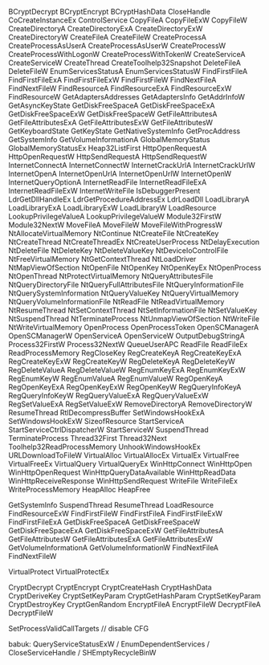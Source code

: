 BCryptDecrypt
BCryptEncrypt
BCryptHashData
CloseHandle
CoCreateInstanceEx
ControlService
CopyFileA
CopyFileExW
CopyFileW
CreateDirectoryA
CreateDirectoryExA
CreateDirectoryExW
CreateDirectoryW
CreateFileA
CreateFileW
CreateProcessA
CreateProcessAsUserA
CreateProcessAsUserW
CreateProcessW
CreateProcessWithLogonW
CreateProcessWithTokenW
CreateServiceA
CreateServiceW
CreateThread
CreateToolhelp32Snapshot
DeleteFileA
DeleteFileW
EnumServicesStatusA
EnumServicesStatusW
FindFirstFileA
FindFirstFileExA
FindFirstFileExW
FindFirstFileW
FindNextFileA
FindNextFileW
FindResourceA
FindResourceExA
FindResourceExW
FindResourceW
GetAdaptersAddresses
GetAdaptersInfo
GetAddrInfoW
GetAsyncKeyState
GetDiskFreeSpaceA
GetDiskFreeSpaceExA
GetDiskFreeSpaceExW
GetDiskFreeSpaceW
GetFileAttributesA
GetFileAttributesExA
GetFileAttributesExW
GetFileAttributesW
GetKeyboardState
GetKeyState
GetNativeSystemInfo
GetProcAddress
GetSystemInfo
GetVolumeInformationA
GlobalMemoryStatus
GlobalMemoryStatusEx
Heap32ListFirst
HttpOpenRequestA
HttpOpenRequestW
HttpSendRequestA
HttpSendRequestW
InternetConnectA
InternetConnectW
InternetCrackUrlA
InternetCrackUrlW
InternetOpenA
InternetOpenUrlA
InternetOpenUrlW
InternetOpenW
InternetQueryOptionA
InternetReadFile
InternetReadFileExA
InternetReadFileExW
InternetWriteFile
IsDebuggerPresent
LdrGetDllHandleEx
LdrGetProcedureAddressEx
LdrLoadDll
LoadLibraryA
LoadLibraryExA
LoadLibraryExW
LoadLibraryW
LoadResource
LookupPrivilegeValueA
LookupPrivilegeValueW
Module32FirstW
Module32NextW
MoveFileA
MoveFileW
MoveFileWithProgressW
NtAllocateVirtualMemory
NtContinue
NtCreateFile
NtCreateKey
NtCreateThread
NtCreateThreadEx
NtCreateUserProcess
NtDelayExecution
NtDeleteFile
NtDeleteKey
NtDeleteValueKey
NtDeviceIoControlFile
NtFreeVirtualMemory
NtGetContextThread
NtLoadDriver
NtMapViewOfSection
NtOpenFile
NtOpenKey
NtOpenKeyEx
NtOpenProcess
NtOpenThread
NtProtectVirtualMemory
NtQueryAttributesFile
NtQueryDirectoryFile
NtQueryFullAttributesFile
NtQueryInformationFile
NtQuerySystemInformation
NtQueryValueKey
NtQueryVirtualMemory
NtQueryVolumeInformationFile
NtReadFile
NtReadVirtualMemory
NtResumeThread
NtSetContextThread
NtSetInformationFile
NtSetValueKey
NtSuspendThread
NtTerminateProcess
NtUnmapViewOfSection
NtWriteFile
NtWriteVirtualMemory
OpenProcess
OpenProcessToken
OpenSCManagerA
OpenSCManagerW
OpenServiceA
OpenServiceW
OutputDebugStringA
Process32FirstW
Process32NextW
QueueUserAPC
ReadFile
ReadFileEx
ReadProcessMemory
RegCloseKey
RegCreateKeyA
RegCreateKeyExA
RegCreateKeyExW
RegCreateKeyW
RegDeleteKeyA
RegDeleteKeyW
RegDeleteValueA
RegDeleteValueW
RegEnumKeyExA
RegEnumKeyExW
RegEnumKeyW
RegEnumValueA
RegEnumValueW
RegOpenKeyA
RegOpenKeyExA
RegOpenKeyExW
RegOpenKeyW
RegQueryInfoKeyA
RegQueryInfoKeyW
RegQueryValueExA
RegQueryValueExW
RegSetValueExA
RegSetValueExW
RemoveDirectoryA
RemoveDirectoryW
ResumeThread
RtlDecompressBuffer
SetWindowsHookExA
SetWindowsHookExW
SizeofResource
StartServiceA
StartServiceCtrlDispatcherW
StartServiceW
SuspendThread
TerminateProcess
Thread32First
Thread32Next
Toolhelp32ReadProcessMemory
UnhookWindowsHookEx
URLDownloadToFileW
VirtualAlloc
VirtualAllocEx
VirtualEx
VirtualFree
VirtualFreeEx
VirtualQuery
VirtualQueryEx
WinHttpConnect
WinHttpOpen
WinHttpOpenRequest
WinHttpQueryDataAvailable
WinHttpReadData
WinHttpReceiveResponse
WinHttpSendRequest
WriteFile
WriteFileEx
WriteProcessMemory
HeapAlloc
HeapFree

GetSystemInfo
SuspendThread
ResumeThread
LoadResource
FindResourceExW
FindFirstFileW
FindFirstFileA
FindFirstFileExW
FindFirstFileExA
GetDiskFreeSpaceA
GetDiskFreeSpaceW
GetDiskFreeSpaceExA
GetDiskFreeSpaceExW
GetFileAttributesA
GetFileAttributesW
GetFileAttributesExA
GetFileAttributesExW
GetVolumeInformationA
GetVolumeInformationW
FindNextFileA
FindNextFileW

VirtualProtect
VirtualProtectEx

CryptDecrypt
CryptEncrypt
CryptCreateHash
CryptHashData
CryptDeriveKey
CryptSetKeyParam
CryptGetHashParam
CryptSetKeyParam
CryptDestroyKey
CryptGenRandom
EncryptFileA
EncryptFileW
DecryptFileA
DecryptFileW

SetProcessValidCallTargets // disable CFG

babuk: QueryServiceStatusExW / EnumDependentServices / CloseServiceHandle / SHEmptyRecycleBinW
